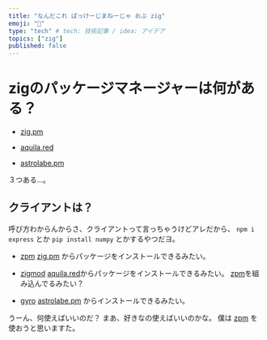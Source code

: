```yaml
---
title: "なんだこれ ぱっけーじまねーじゃ おぶ zig"
emoji: "🤨"
type: "tech" # tech: 技術記事 / idea: アイデア
topics: ["zig"]
published: false
---
```


# zigのパッケージマネージャーは何がある？
- [zig.pm](//zig.pm)

- [aquila.red](//aquila.red)

- [astrolabe.pm](astrolabe.pm/)

３つある...。

## クライアントは？
呼び方わからんからさ、クライアントって言っちゃうけどアレだから、
`npm i express` とか `pip install numpy` とかするやつだヨ。

- [zpm](//github.com/zigtools/zpm)
  [zig.pm](//zig.pm) からパッケージをインストールできるみたい。

- [zigmod](//github.com/nektro/zigmod)
  [aquila.red](//aquila.red)からパッケージをインストールできるみたい。
  [zpm](//github.com/zigtools/zpm)を組み込んでるみたい？

- [gyro](//github.com/mattnite/gyro)
  [astrolabe.pm](astrolabe.pm/) からインストールできるみたい。

うーん、何使えばいいのだ？
まあ、好きなの使えばいいのかな。
僕は [zpm](//github.com/zigtools/zpm) を使おうと思いますた。